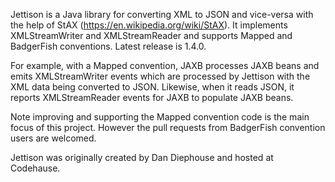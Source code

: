 Jettison is a Java library for converting XML to JSON and vice-versa with the help of StAX (https://en.wikipedia.org/wiki/StAX).
It implements XMLStreamWriter and XMLStreamReader and supports Mapped and BadgerFish conventions. Latest release is 1.4.0.

For example, with a Mapped convention, JAXB processes JAXB beans and emits XMLStreamWriter events which are processed by Jettison
with the XML data being converted to JSON. Likewise, when it reads JSON, it reports XMLStreamReader events for JAXB to populate JAXB
beans.

Note improving and supporting the Mapped convention code is the main focus of this project. However the pull requests from 
BadgerFish convention users are welcomed. 

Jettison was originally created by Dan Diephouse and hosted at Codehause.


